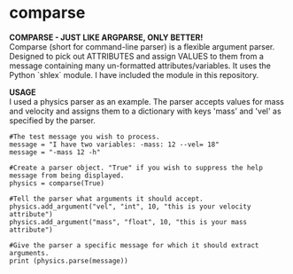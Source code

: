 # comparse

<p><b>COMPARSE - JUST LIKE ARGPARSE, ONLY BETTER!</b> <br />
Comparse (short for command-line parser) is a flexible argument parser. Designed to pick out ATTRIBUTES and assign VALUES to them from a message containing many un-formatted attributes/variables. It uses the Python `shlex` module. I have included the module in this repository.
</p>
<p></p>
<p><b>USAGE</b> <br />
I used a physics parser as an example. The parser accepts values for mass and velocity and assigns them to a dictionary with keys 'mass' and 'vel' as specified by the parser. 

    #The test message you wish to process.
    message = "I have two variables: -mass: 12 --vel= 18"
    message = "-mass 12 -h"

    #Create a parser object. "True" if you wish to suppress the help message from being displayed. 
    physics = comparse(True)

    #Tell the parser what arguments it should accept.
    physics.add_argument("vel", "int", 10, "this is your velocity attribute")
    physics.add_argument("mass", "float", 10, "this is your mass attribute")  

    #Give the parser a specific message for which it should extract arguments.
    print (physics.parse(message))
</p>
